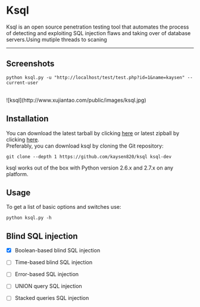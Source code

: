 # Ksql
Ksql is an open source penetration testing tool that automates the process of detecting and exploiting SQL injection flaws and taking over of database servers.Using mutiple threads to scaning<br>

------

## Screenshots
```
python ksql.py -u "http://localhost/test/test.php?id=1&name=kaysen" --current-user
```
<br>
![ksql](http://www.xujiantao.com/public/images/ksql.jpg)


## Installation
You can download the latest tarball by clicking [here](https://github.com/kaysen820/ksql/tarball/master) or latest zipball by clicking [here](https://github.com/kaysen820/ksql/zipball/master).<br>
Preferably, you can download ksql by cloning the Git repository:<br>
```
git clone --depth 1 https://github.com/kaysen820/ksql ksql-dev
```
ksql works out of the box with Python version 2.6.x and 2.7.x on any platform.


## Usage
To get a list of basic options and switches use:<br>
```
python ksql.py -h
```

## Blind SQL injection
- [x] Boolean-based blind SQL injection
- [ ] Time-based blind SQL injection
- [ ] Error-based SQL injection
- [ ] UNION query SQL injection
- [ ] Stacked queries SQL injection

